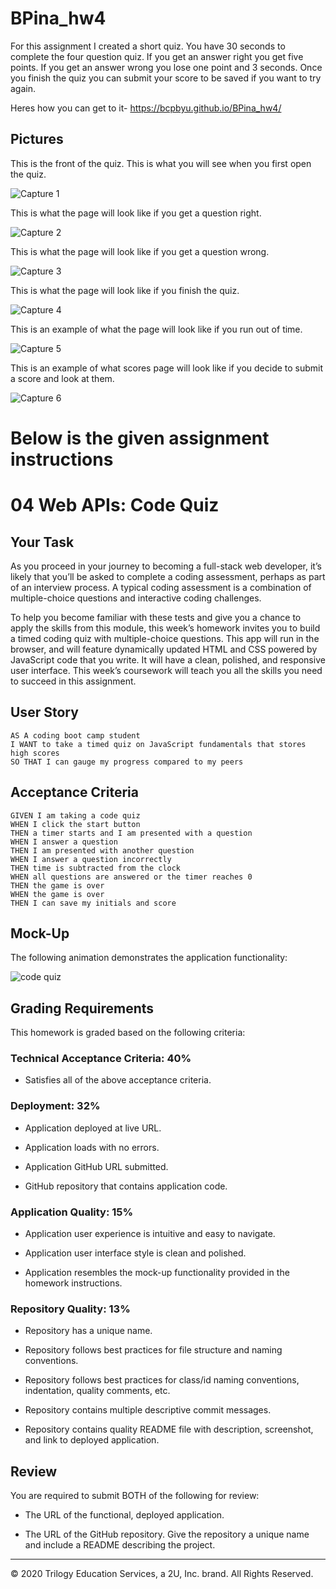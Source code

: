 # BPina_hw4
For this assignment I created a short quiz. You have 30 seconds to complete the four question quiz. If you get an answer right you get five points. If you get an answer wrong you lose one point and 3 seconds. Once you finish the quiz you can submit your score to be saved if you want to try again.

Heres how you can get to it- https://bcpbyu.github.io/BPina_hw4/

## Pictures

This is the front of the quiz. This is what you will see when you first open the quiz.

![Capture 1](./Assets/quizHome.png)

This is what the page will look like if you get a question right.

![Capture 2](./Assets/quizRight.png)

This is what the page will look like if you get a question wrong.

![Capture 3](./Assets/quizWrong.png)

This is what the page will look like if you finish the quiz.

![Capture 4](./Assets/quizEndEx1.png)

This is an example of what the page will look like if you run out of time.

![Capture 5](./Assets/quizEndEx2.png)

This is an example of what scores page will look like if you decide to submit a score and look at them.

![Capture 6](./Assets/quizScores.png)

# Below is the given assignment instructions

# 04 Web APIs: Code Quiz

## Your Task

As you proceed in your journey to becoming a full-stack web developer, it’s likely that you’ll be asked to complete a coding assessment, perhaps as part of an interview process. A typical coding assessment is a combination of multiple-choice questions and interactive coding challenges. 

To help you become familiar with these tests and give you a chance to apply the skills from this module, this week’s homework invites you to build a timed coding quiz with multiple-choice questions. This app will run in the browser, and will feature dynamically updated HTML and CSS powered by JavaScript code that you write. It will have a clean, polished, and responsive user interface. This week’s coursework will teach you all the skills you need to succeed in this assignment.


## User Story

```
AS A coding boot camp student
I WANT to take a timed quiz on JavaScript fundamentals that stores high scores
SO THAT I can gauge my progress compared to my peers
```


## Acceptance Criteria

```
GIVEN I am taking a code quiz
WHEN I click the start button
THEN a timer starts and I am presented with a question
WHEN I answer a question
THEN I am presented with another question
WHEN I answer a question incorrectly
THEN time is subtracted from the clock
WHEN all questions are answered or the timer reaches 0
THEN the game is over
WHEN the game is over
THEN I can save my initials and score
```


## Mock-Up

The following animation demonstrates the application functionality:

![code quiz](./Assets/04-web-apis-homework-demo.gif)


## Grading Requirements

This homework is graded based on the following criteria: 

### Technical Acceptance Criteria: 40%

* Satisfies all of the above acceptance criteria.

### Deployment: 32%

* Application deployed at live URL.

* Application loads with no errors.

* Application GitHub URL submitted.

* GitHub repository that contains application code.

### Application Quality: 15%

* Application user experience is intuitive and easy to navigate.

* Application user interface style is clean and polished.

* Application resembles the mock-up functionality provided in the homework instructions.

### Repository Quality: 13%

* Repository has a unique name.

* Repository follows best practices for file structure and naming conventions.

* Repository follows best practices for class/id naming conventions, indentation, quality comments, etc.

* Repository contains multiple descriptive commit messages.

* Repository contains quality README file with description, screenshot, and link to deployed application.


## Review

You are required to submit BOTH of the following for review:

* The URL of the functional, deployed application.

* The URL of the GitHub repository. Give the repository a unique name and include a README describing the project.

- - -
© 2020 Trilogy Education Services, a 2U, Inc. brand. All Rights Reserved.
